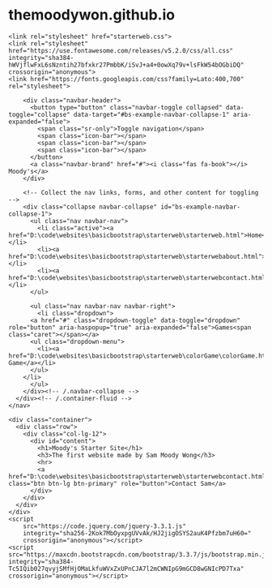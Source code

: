 # themoodywon.github.io
<!DOCTYPE html>
<html lang="en" dir="ltr">
  <head>
    <meta charset="utf-8">
    <title>My First Website</title>
    <!-- <link rel="stylesheet" href="perrfectmatch.css"> -->
    <link rel="stylesheet" href="https://maxcdn.bootstrapcdn.com/bootstrap/3.3.7/css/bootstrap.min.css" integrity="sha384-BVYiiSIFeK1dGmJRAkycuHAHRg32OmUcww7on3RYdg4Va+PmSTsz/K68vbdEjh4u" crossorigin="anonymous">

    <link rel="stylesheet" href="starterweb.css">
    <link rel="stylesheet" href="https://use.fontawesome.com/releases/v5.2.0/css/all.css" integrity="sha384-hWVjflwFxL6sNzntih27bfxkr27PmbbK/iSvJ+a4+0owXq79v+lsFkW54bOGbiDQ" crossorigin="anonymous">
    <link href="https://fonts.googleapis.com/css?family=Lato:400,700" rel="stylesheet">

  </head>

  <body>
    <nav class="navbar navbar-default">
      <div class="container">

        <div class="navbar-header">
          <button type="button" class="navbar-toggle collapsed" data-toggle="collapse" data-target="#bs-example-navbar-collapse-1" aria-expanded="false">
            <span class="sr-only">Toggle navigation</span>
            <span class="icon-bar"></span>
            <span class="icon-bar"></span>
            <span class="icon-bar"></span>
          </button>
          <a class="navbar-brand" href="#"><i class="fas fa-book"></i> Moody's</a>
        </div>

        <!-- Collect the nav links, forms, and other content for toggling -->
        <div class="collapse navbar-collapse" id="bs-example-navbar-collapse-1">
          <ul class="nav navbar-nav">
            <li class="active"><a href="D:\code\websites\basicbootstrap\starterweb\starterweb.html">Home</a></li>
            <li><a href="D:\code\websites\basicbootstrap\starterweb\starterwebabout.html">About</a></li>
            <li><a href="D:\code\websites\basicbootstrap\starterweb\starterwebcontact.html">Contact</a></li>
          </ul>

          <ul class="nav navbar-nav navbar-right">
            <li class="dropdown">
          <a href="#" class="dropdown-toggle" data-toggle="dropdown" role="button" aria-haspopup="true" aria-expanded="false">Games<span class="caret"></span></a>
          <ul class="dropdown-menu">
            <li><a href="D:\code\websites\basicbootstrap\starterweb\colorGame\colorGame.html">Color Game</a></li>
          </ul>
        </li>
          </ul>
        </div><!-- /.navbar-collapse -->
      </div><!-- /.container-fluid -->
    </nav>

    <div class="container">
      <div class="row">
        <div class="col-lg-12">
          <div id="content">
            <h1>Moody's Starter Site</h1>
            <h3>The first website made by Sam Moody Wong</h3>
            <hr>
            <a href="D:\code\websites\basicbootstrap\starterweb\starterwebcontact.html"" class="btn btn-lg btn-primary" role="button">Contact Sam</a>
          </div>
        </div>
      </div>
    </div>
    <script
        src="https://code.jquery.com/jquery-3.3.1.js"
        integrity="sha256-2Kok7MbOyxpgUVvAk/HJ2jigOSYS2auK4Pfzbm7uH60="
        crossorigin="anonymous"></script>
    <script src="https://maxcdn.bootstrapcdn.com/bootstrap/3.3.7/js/bootstrap.min.js" integrity="sha384-Tc5IQib027qvyjSMfHjOMaLkfuWVxZxUPnCJA7l2mCWNIpG9mGCD8wGNIcPD7Txa" crossorigin="anonymous"></script>
  </body>
</html>
